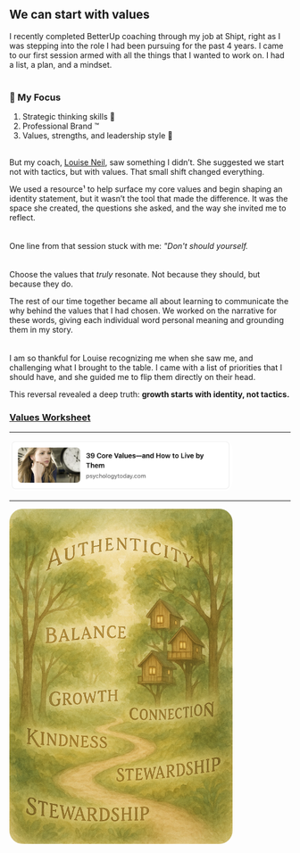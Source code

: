 ## We can start with values

I recently completed BetterUp coaching through my job at Shipt, right as I was stepping into the role I had been pursuing for the past 4 years. I came to our first session armed with all the things that I wanted to work on. I had a list, a plan, and a mindset.
<br><br>
### 🔬 My Focus
   1. Strategic thinking skills 🧠
   2. Professional Brand ™️
   3. Values, strengths, and leadership style 💪
<br><br>

But my coach, [Louise Neil](https://www.linkedin.com/in/louise-neil), saw something I didn’t. She suggested we start not with tactics, but with values. That small shift changed everything.

We used a resource¹ to help surface my core values and begin shaping an identity statement, but it wasn’t the tool that made the difference. It was the space she created, the questions she asked, and the way she invited me to reflect.
<br><br><br>
One line from that session stuck with me: <i>"Don't should yourself.</i>
<br><br><br>
Choose the values that <i>truly</i> resonate. Not because they should, but because they do.

The rest of our time together became all about learning to communicate the why behind the values that I had chosen. We worked on the narrative for these words, giving each individual word personal meaning and grounding them in my story.
<br><br><br>
I am so thankful for Louise recognizing me when she saw me, and challenging what I brought to the table. I came with a list of priorities that I should have, and she guided me to flip them directly on their head. 

This reversal revealed a deep truth: <b> growth starts with identity, not tactics. </b>



### [Values Worksheet](https://www.psychologytoday.com/us/blog/click-here-happiness/201807/39-core-values-and-how-live-them)

---

 <a href="https://www.psychologytoday.com/us/blog/click-here-happiness/201807/39-core-values-and-how-live-them" target="_blank" rel="noopener noreferrer">
  <img src="/assets/psychology today.png" alt="39 Core Values" style="border-radius: 16px; max-width: 400px;" />
</a>

***

<div style="border-radius: 24px; overflow: hidden; width: fit-content;  max-width: 400px">
  <img src="/assets/values-visual.png" alt="Core Values Visual" style="display: block; max-width: 100%; height: auto;" />
</div>
